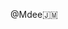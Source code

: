  @Mdee🇯🇲

<!---
Mdee018/Mdee018 is a ✨ special ✨ repository because its `README.md` (this file) appears on your GitHub profile.
You can click the Preview link to take a look at your changes.
--->
